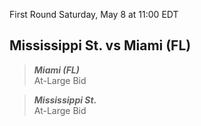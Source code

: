 First Round
Saturday, May 8 at 11:00 EDT
## Mississippi St. vs Miami (FL)

> ***Miami (FL)***  
> At-Large Bid

> ***Mississippi St.***  
> At-Large Bid